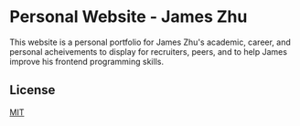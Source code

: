 # Personal Website - James Zhu

This website is a personal portfolio for James Zhu's academic, career, and personal acheivements to display for recruiters, peers, and to help James improve his frontend programming skills.

## License

[MIT](https://choosealicense.com/licenses/mit/)
